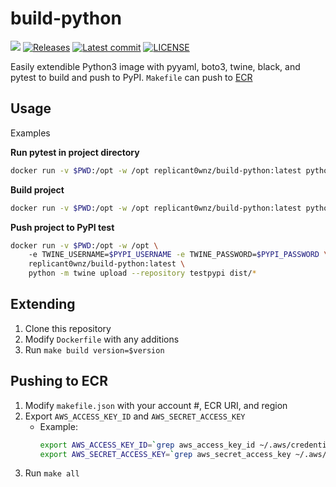 # build-python
![](https://github.com/replicant0wnz/build-python/actions/workflows/release/badge.svg)
[![Releases](https://img.shields.io/github/v/release/replicant0wnz/build-python)](https://github.com/replicant0wnz/build-python/releases)
[![Latest commit](https://img.shields.io/github/last-commit/replicant0wnz/build-python)](https://github.com/replicant0wnz/build-python/commits/main)
[![LICENSE](https://img.shields.io/github/license/replicant0wnz/build-python)](https://github.com/replicant0wnz/build-python/blob/main/LICENSE)

Easily extendible Python3 image with pyyaml, boto3, twine, black, and pytest to build and push to PyPI. `Makefile` can push to [ECR](https://aws.amazon.com/ecr/)

## Usage

Examples

**Run pytest in project directory**
```bash
docker run -v $PWD:/opt -w /opt replicant0wnz/build-python:latest python -m pytest tests
```

**Build project**
```bash
docker run -v $PWD:/opt -w /opt replicant0wnz/build-python:latest python -m build
```

**Push project to PyPI test**
```bash
docker run -v $PWD:/opt -w /opt \ 
    -e TWINE_USERNAME=$PYPI_USERNAME -e TWINE_PASSWORD=$PYPI_PASSWORD \ 
    replicant0wnz/build-python:latest \
    python -m twine upload --repository testpypi dist/* 
```

## Extending
1. Clone this repository
2. Modify `Dockerfile` with any additions
3. Run `make build version=$version`

## Pushing to ECR
1. Modify `makefile.json` with your account #, ECR URI, and region
2. Export `AWS_ACCESS_KEY_ID` and `AWS_SECRET_ACCESS_KEY`
    - Example:
        ```bash
        export AWS_ACCESS_KEY_ID=`grep aws_access_key_id ~/.aws/credentials | awk '{print $3}'`
        export AWS_SECRET_ACCESS_KEY=`grep aws_secret_access_key ~/.aws/credentials | awk '{print $3}'`
        ```
2. Run `make all`

